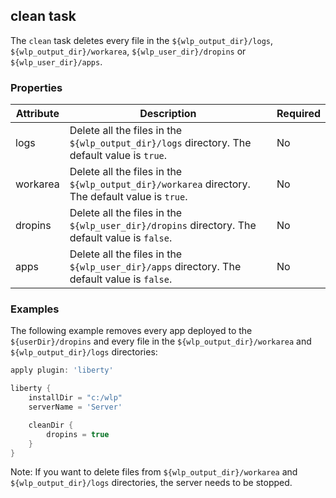 ## clean task
The `clean` task deletes every file in the `${wlp_output_dir}/logs`, `${wlp_output_dir}/workarea`, `${wlp_user_dir}/dropins` or `${wlp_user_dir}/apps`.

### Properties

| Attribute | Description | Required |
| --------- | ------------ | ----------|
| logs |Delete all the files in the `${wlp_output_dir}/logs` directory. The default value is `true`. | No |
| workarea |Delete all the files in the `${wlp_output_dir}/workarea` directory. The default value is `true`. | No |
| dropins |Delete all the files in the `${wlp_user_dir}/dropins` directory. The default value is `false`. | No |
| apps |Delete all the files in the `${wlp_user_dir}/apps` directory. The default value is `false`. | No |

### Examples

The following example removes every app deployed to the `${userDir}/dropins` and every file in the `${wlp_output_dir}/workarea` and `${wlp_output_dir}/logs` directories: 

```groovy
apply plugin: 'liberty'

liberty {
    installDir = "c:/wlp"
    serverName = 'Server'

    cleanDir {
        dropins = true
    } 
}
```
Note: If you want to delete files from `${wlp_output_dir}/workarea` and `${wlp_output_dir}/logs` directories, the server needs to be stopped. 
